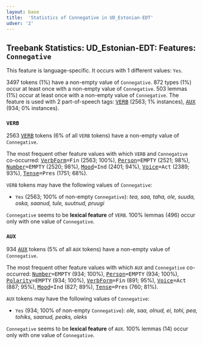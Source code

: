 ```yaml
---
layout: base
title:  'Statistics of Connegative in UD_Estonian-EDT'
udver: '2'
---
```


## Treebank Statistics: UD_Estonian-EDT: Features: `Connegative`

This feature is language-specific.
It occurs with 1 different values: `Yes`.

3497 tokens (1%) have a non-empty value of `Connegative`.
872 types (1%) occur at least once with a non-empty value of `Connegative`.
503 lemmas (1%) occur at least once with a non-empty value of `Connegative`.
The feature is used with 2 part-of-speech tags: <tt><a href="et_edt-pos-VERB.html">VERB</a></tt> (2563; 1% instances), <tt><a href="et_edt-pos-AUX.html">AUX</a></tt> (934; 0% instances).

### `VERB`

2563 <tt><a href="et_edt-pos-VERB.html">VERB</a></tt> tokens (6% of all `VERB` tokens) have a non-empty value of `Connegative`.

The most frequent other feature values with which `VERB` and `Connegative` co-occurred: <tt><a href="et_edt-feat-VerbForm.html">VerbForm</a></tt><tt>=Fin</tt> (2563; 100%), <tt><a href="et_edt-feat-Person.html">Person</a></tt><tt>=EMPTY</tt> (2521; 98%), <tt><a href="et_edt-feat-Number.html">Number</a></tt><tt>=EMPTY</tt> (2520; 98%), <tt><a href="et_edt-feat-Mood.html">Mood</a></tt><tt>=Ind</tt> (2401; 94%), <tt><a href="et_edt-feat-Voice.html">Voice</a></tt><tt>=Act</tt> (2389; 93%), <tt><a href="et_edt-feat-Tense.html">Tense</a></tt><tt>=Pres</tt> (1751; 68%).

`VERB` tokens may have the following values of `Connegative`:

* `Yes` (2563; 100% of non-empty `Connegative`): <em>tea, saa, taha, ole, suuda, oska, saanud, tule, suutnud, pruugi</em>

`Connegative` seems to be **lexical feature** of `VERB`. 100% lemmas (496) occur only with one value of `Connegative`.

### `AUX`

934 <tt><a href="et_edt-pos-AUX.html">AUX</a></tt> tokens (5% of all `AUX` tokens) have a non-empty value of `Connegative`.

The most frequent other feature values with which `AUX` and `Connegative` co-occurred: <tt><a href="et_edt-feat-Number.html">Number</a></tt><tt>=EMPTY</tt> (934; 100%), <tt><a href="et_edt-feat-Person.html">Person</a></tt><tt>=EMPTY</tt> (934; 100%), <tt><a href="et_edt-feat-Polarity.html">Polarity</a></tt><tt>=EMPTY</tt> (934; 100%), <tt><a href="et_edt-feat-VerbForm.html">VerbForm</a></tt><tt>=Fin</tt> (891; 95%), <tt><a href="et_edt-feat-Voice.html">Voice</a></tt><tt>=Act</tt> (887; 95%), <tt><a href="et_edt-feat-Mood.html">Mood</a></tt><tt>=Ind</tt> (827; 89%), <tt><a href="et_edt-feat-Tense.html">Tense</a></tt><tt>=Pres</tt> (760; 81%).

`AUX` tokens may have the following values of `Connegative`:

* `Yes` (934; 100% of non-empty `Connegative`): <em>ole, saa, olnud, ei, tohi, pea, tohiks, saanud, peaks, oleks</em>

`Connegative` seems to be **lexical feature** of `AUX`. 100% lemmas (14) occur only with one value of `Connegative`.


